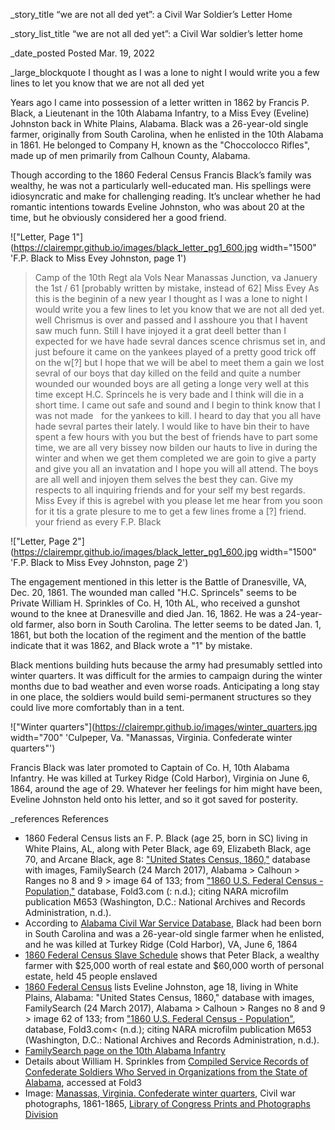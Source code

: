 _story_title “we are not all ded yet”: a Civil War Soldier’s Letter Home

_story_list_title “we are not all ded yet”: a Civil War soldier’s letter home  

_date_posted Posted Mar. 19, 2022

_large_blockquote I thought as I was a lone to night I would write you a few lines to let you know that we are not all ded yet

Years ago I came into possession of a letter written in 1862 by Francis P. Black, a Lieutenant in the 10th Alabama Infantry, to a Miss Evey (Eveline) Johnston back in White Plains, Alabama. Black was a 26-year-old single farmer, originally from South Carolina, when he enlisted in the 10th Alabama in 1861. He belonged to Company H, known as the "Choccolocco Rifles", made up of men primarily from Calhoun County, Alabama.

Though according to the 1860 Federal Census Francis Black’s family was wealthy, he was not a particularly well-educated man. His spellings were idiosyncratic and make for challenging reading. It’s unclear whether he had romantic intentions towards Eveline Johnston, who was about 20 at the time, but he obviously considered her a good friend.

!["Letter, Page 1"](https://clairempr.github.io/images/black_letter_pg1_600.jpg width="1500" 'F.P. Black to Miss Evey Johnston, page 1')

> Camp of the 10th Regt ala Vols
> Near Manassas Junction, va
> Januery the 1st / 61 [probably written by mistake, instead of 62]
> Miss Evey
> As this is the beginin of a new year I thought as I was a lone to night I would write you a few lines to let you know that we are not all ded yet. well Chrismus is over and passed and I asshoure you that I havent saw much funn. Still I have injoyed it a grat deell better than I expected for we have hade sevral dances scence chrismus set in, and just befoure it came on the yankees played of a pretty good trick off on the w[?] but I hope that we will be abel to meet them a gain we lost sevral of our boys that day killed on the feild and quite a number wounded our wounded boys are all geting a longe very well at this time except H.C. Sprincels he is very bade and I think will die in a short time. I came out safe and sound and I begin to think know that I was not made    for the yankees to kill. I heard to day that you all have hade sevral partes their lately. I would like to have bin their to have spent a few hours with you but the best of friends have to part some time, we are all very bissey now bilden our hauts to live in during the winter and when we get them completed we are goin to give a party and give you all an invatation and I hope you will all attend. The boys are all well and injoyen them selves the best they can. Give my respects to all inquiring friends and for your self my best regards. Miss Evey if this is agrebel with you please let me hear from you soon for it tis a grate plesure to me to get a few lines frome a [?] friend. your friend as every
> F.P. Black

!["Letter, Page 2"](https://clairempr.github.io/images/black_letter_pg1_600.jpg width="1500" 'F.P. Black to Miss Evey Johnston, page 2')

The engagement mentioned in this letter is the Battle of Dranesville, VA, Dec. 20, 1861. The wounded man called "H.C. Sprincels" seems to be Private William H. Sprinkles of Co. H, 10th AL, who received a gunshot wound to the knee at Dranesville and died Jan. 16, 1862. He was a 24-year-old farmer, also born in South Carolina. The letter seems to be dated Jan. 1, 1861, but both the location of the regiment and the mention of the battle indicate that it was 1862, and Black wrote a "1" by mistake. 

Black mentions building huts because the army had presumably settled into winter quarters. It was difficult for the armies to campaign during the winter months due to bad weather and even worse roads. Anticipating a long stay in one place, the soldiers would build semi-permanent structures so they could live more comfortably than in a tent.

!["Winter quarters"](https://clairempr.github.io/images/winter_quarters.jpg width="700" 'Culpeper, Va. "Manassas, Virginia. Confederate winter quarters"')

Francis Black was later promoted to Captain of Co. H, 10th Alabama Infantry. He was killed at Turkey Ridge (Cold Harbor), Virginia on June 6, 1864, around the age of 29. Whatever her feelings for him might have been, Eveline Johnston held onto his letter, and so it got saved for posterity.

_references References
- 1860 Federal Census lists an F. P. Black (age 25, born in SC) living in White Plains, AL, along with Peter Black, age 69, Elizabeth Black, age 70, and Arcane Black, age 8: <a href="https://familysearch.org/ark:/61903/3:1:33SQ-GYBR-S4P?cc=1473181&wc=7QN3-GLG%3A1589422203%2C1589422213%2C1592312894">"United States Census, 1860,"</a> database with images, FamilySearch</a> (24 March 2017), Alabama > Calhoun > Ranges no 8 and 9 > image 64 of 133; from <a href="http://www.fold3.com">"1860 U.S. Federal Census - Population,"</a> database, Fold3.com (: n.d.); citing NARA microfilm publication M653 (Washington, D.C.: National Archives and Records Administration, n.d.).
- According to <a href="https://archives.alabama.gov/civilwar/soldier.cfm?id=14421">Alabama Civil War Service Database</a>, Black had been born in South Carolina and was a 26-year-old single farmer when he enlisted, and he was killed at Turkey Ridge (Cold Harbor), VA, June 6, 1864
- <a href="https://search.ancestry.com/cgi-bin/sse.dll?dbid=7668&indiv=try&h=91489114">1860 Federal Census Slave Schedule</a> shows that Peter Black, a wealthy farmer with $25,000 worth of real estate and $60,000 worth of personal estate, held 45 people enslaved
- <a href="https://familysearch.org/ark:/61903/3:1:33S7-9YBR-S7P?cc=1473181&wc=7QN3-GLG%3A1589422203%2C1589422213%2C1592312894">1860 Federal Census</a> lists Eveline Johnston, age 18, living in White Plains, Alabama: "United States Census, 1860," database with images, FamilySearch (24 March 2017), Alabama > Calhoun > Ranges no 8 and 9 > image 62 of 133; from <a href="http://www.fold3.com">"1860 U.S. Federal Census - Population"</a>, database, Fold3.com< (n.d.); citing NARA microfilm publication M653 (Washington, D.C.: National Archives and Records Administration, n.d.).
- <a href="https://www.familysearch.org/en/wiki/10th_Regiment,_Alabama_Infantry">FamilySearch page on the 10th Alabama Infantry</a>
- Details about William H. Sprinkles from <a href="https://www.fold3.com/image/11513888">Compiled Service Records of Confederate Soldiers Who Served in Organizations from the State of Alabama</a>, accessed at Fold3
- Image: <a href="https://www.loc.gov/pictures/collection/cwp/item/2018666349/">Manassas, Virginia. Confederate winter quarters</a>, Civil war photographs, 1861-1865, <a href="https://www.loc.gov/pictures/">Library of Congress Prints and Photographs Division</a>
